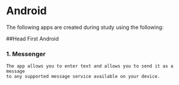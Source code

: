 # Android

The following apps are created during study using the following:

##Head First Android

### 1. Messenger
    The app allows you to enter text and allows you to send it as a message 
    to any supported message service available on your device. 
